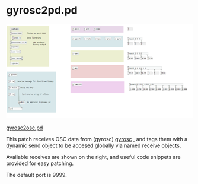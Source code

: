 # gyrosc2pd.pd

![Pasted image 20220129134527.png](assets/Pasted%20image%2020220129134527.png)

[gyrosc2osc.pd](assets/gyrosc2osc.pd)

This patch receives OSC data from (gyrosc)
[gyrosc](https://www.bitshapesoftware.com/instruments/gyrosc/) , and tags them with a dynamic send object to be accesed globally via named receive objects. 

Available receives are shown on the right, and useful code snippets are provided for easy patching.

The default port is 9999.

